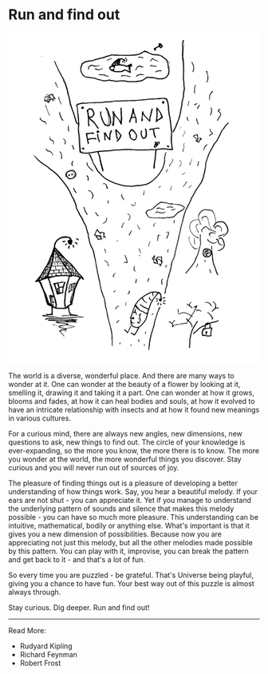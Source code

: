 # Run and find out

![Run and find out](images/run_and_find_out.jpg)

The world is a diverse, wonderful place. And there are many ways to wonder at it.
One can wonder at the beauty of a flower by looking at it, smelling it, drawing it and taking it a part. One can wonder at how it grows, blooms and fades, at how it can heal bodies and souls, at how it evolved to have an intricate relationship with insects and at how it found new meanings in various cultures.

For a curious mind, there are always new angles, new dimensions, new questions to ask, new things to find out. The circle of your knowledge is ever-expanding, so the more you know, the more there is to know. The more you wonder at the world, the more wonderful things you discover. Stay curious and you will never run out of sources of joy.

The pleasure of finding things out is a pleasure of developing a better understanding of how things work. Say, you hear a beautiful melody. If your ears are not shut - you can appreciate it. Yet if you manage to understand the underlying pattern of sounds and silence that makes this melody possible - you can have so much more pleasure. This understanding can be intuitive, mathematical, bodily or anything else. What's important is that it gives you a new dimension of possibilities. Because now you are appreciating not just this melody, but all the other melodies made possible by this pattern. You can play with it, improvise, you can break the pattern and get back to it - and that's a lot of fun.

So every time you are puzzled - be grateful. That's Universe being playful, giving you a chance to have fun. Your best way out of this puzzle is almost always through.

Stay curious. Dig deeper. Run and find out!

* * *

Read More:
* Rudyard Kipling
* Richard Feynman
* Robert Frost
